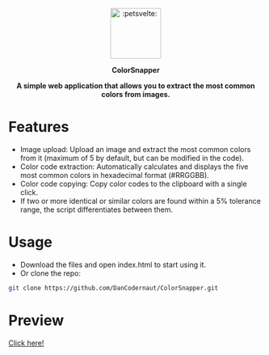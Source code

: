 <p align="center">
	<img src="https://i.imgur.com/601yj1m.png" width="100" title=":petsvelte:">
</p>
<p align="center">
	<b>ColorSnapper</b>
</p>
<p align="center">
	<b>A simple web application that allows you to extract the most common colors from images.</b>
  <br>
</p>

# Features
- Image upload: Upload an image and extract the most common colors from it (maximum of 5 by default, but can be modified in the code).
- Color code extraction: Automatically calculates and displays the five most common colors in hexadecimal format (#RRGGBB).
- Color code copying: Copy color codes to the clipboard with a single click.
- If two or more identical or similar colors are found within a 5% tolerance range, the script differentiates between them.

# Usage
- Download the files and open index.html to start using it.
- Or clone the repo:
```sh
git clone https://github.com/DanCodernaut/ColorSnapper.git
```

# Preview
[Click here!](https://daniel-webportfolio.hu/dev/colorsnapper-github/index.html)
